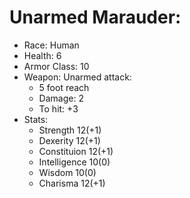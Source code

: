 # Unarmed Marauder:

 * Race: Human
 * Health: 6
 * Armor Class: 10
 * Weapon: Unarmed attack:
    - 5 foot reach
    - Damage: 2
    - To hit: +3
 * Stats:
    - Strength 12(+1)
    - Dexerity 12(+1)
    - Constituion 12(+1)
    - Intelligence 10(0)
    - Wisdom 10(0)
    - Charisma 12(+1)